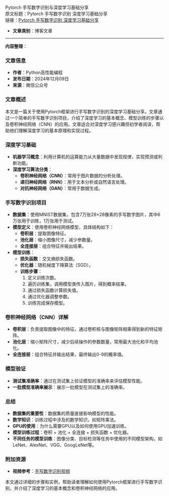 Pytorch 手写数字识别与深度学习基础分享  
  原文标题：Pytorch 手写数字识别 深度学习基础分享  
  链接：[Pytorch 手写数字识别 深度学习基础分享](https://mp.weixin.qq.com/s/6zmfqMaBnpc2rsI3jYkgLQ)

- **文章类别**：博客文章

---

**内容整理**：

### 文章信息
- **作者**：Python高性能编程
- **发布日期**：2024年12月09日
- **来源**：微信公众号

### 文章概述
本文是一篇关于使用Pytorch框架进行手写数字识别的深度学习基础分享。文章通过一个简单的手写数字识别项目，介绍了深度学习的基本概念、模型训练的步骤以及卷积神经网络（CNN）的应用。文章适合对深度学习感兴趣但初学者阅读，帮助他们理解深度学习的基本原理和实现过程。

### 深度学习基础
- **机器学习概念**：利用计算机的运算能力从大量数据中发现规律，实现预测或判断功能。
- **深度学习算法分类**：
  - **卷积神经网络（CNN）**：常用于图片数据的分析处理。
  - **递归神经网络（RNN）**：用于文本分析或自然语言处理。
  - **对抗神经网络（GAN）**：常用于数据生成。

### 手写数字识别项目
- **数据集**：使用MNIST数据集，包含7万张28×28像素的手写数字图片，其中6万张用于训练，1万张用于测试。
- **模型定义**：使用卷积神经网络模型，具体结构如下：
  - **卷积层**：提取图像特征。
  - **池化层**：缩小图像尺寸，减少参数量。
  - **全连接层**：组合特征并输出结果。
- **模型训练**：
  - **损失函数**：交叉熵损失函数。
  - **优化器**：随机梯度下降算法（SGD）。
  - **训练步骤**：
    1. 定义训练次数。
    2. 遍历训练集，调用模型类传入图片，得到概率结果。
    3. 通过损失函数计算损失值。
    4. 通过优化器调整参数。
    5. 训练完成保存模型。

### 卷积神经网络（CNN）详解
- **卷积层**：负责提取图像中的特征，通过卷积核与图像矩阵相乘得到新的特征矩阵。
- **池化层**：缩小矩阵尺寸，减少后续操作的参数数量，常用最大池化和平均池化。
- **全连接层**：组合特征并输出结果，最终输出0-9的概率值。

### 模型验证
- **测试集准确率**：通过在测试集上验证模型的准确率来评估模型性能。
- **一批模型准确率展示**：展示一批模型在测试集上的准确率。

### 总结
- **数据集的重要性**：数据集的质量直接影响模型的性能。
- **数学知识**：训练过程中涉及的数学知识，如矩阵乘法。
- **GPU的使用**：为什么需要GPU以及如何使用GPU加速训练。
- **模型训练过程**：卷积 + 池化 + 全连接 + 损失函数 + 优化器。
- **不同任务的模型训练**：图像分类、目标检测等任务中使用的不同模型架构，如LeNet、AlexNet、VGG、GoogLeNet等。

### 附加资源
- **视频参考**：[手写数字识别视频](https://www.bilibili.com/video/BV1J8qAY6EGr/)

本文通过详细的步骤和实例，帮助读者理解如何使用Pytorch框架进行手写数字识别，并介绍了深度学习的基本概念和卷积神经网络的应用。
